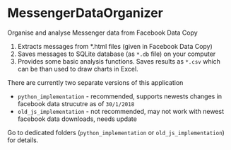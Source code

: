 # MessengerDataOrganizer
Organise and analyse Messenger data from Facebook Data Copy

1. Extracts messages from *.html files (given in Facebook Data Copy)
2. Saves messages to SQLite database (as `*.db` file) on your computer
3. Provides some basic analysis functions. Saves results as `*.csv` which can be than used to draw charts in Excel.

There are currently two separate versions of this application
* `python_implementation` - recommended, supports newests changes in facebook data strucutre as of `30/1/2018`
* `old_js_implementation` - not recommended, may not work with newest facebook data downloads, needs update

Go to dedicated folders (`python_implementation` or `old_js_implementation`) for details.
